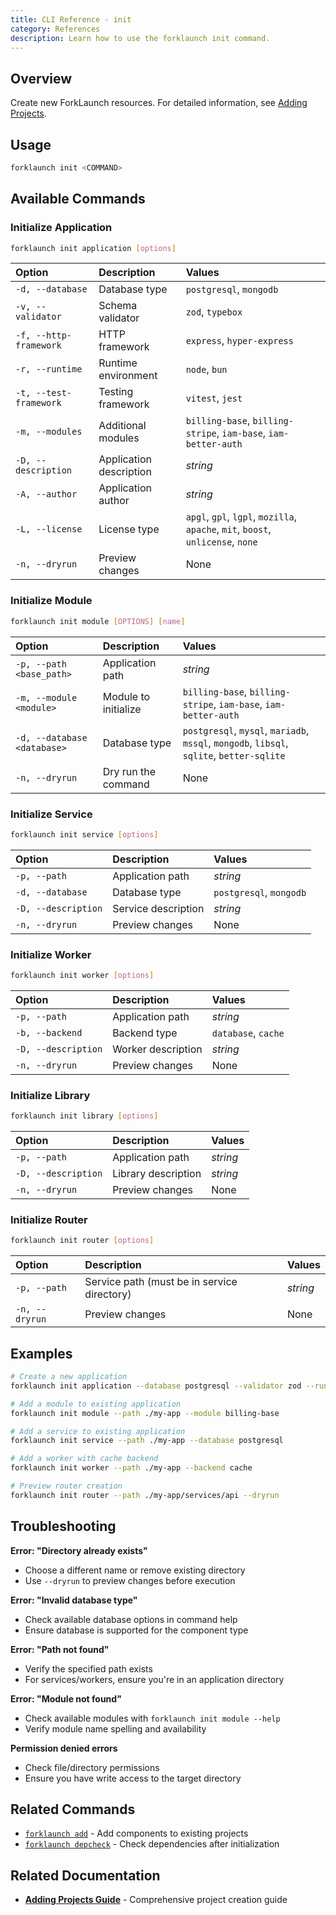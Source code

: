 ```yaml
---
title: CLI Reference - init
category: References
description: Learn how to use the forklaunch init command.
---
```


## Overview

Create new ForkLaunch resources. For detailed information, see [Adding Projects](/docs/adding-projects).

## Usage

```bash
forklaunch init <COMMAND>
```

## Available Commands

### Initialize Application
```bash
forklaunch init application [options]
```

| Option | Description | Values |
| :----- | :---------- | :----- |
| `-d, --database` | Database type | `postgresql`, `mongodb` |
| `-v, --validator` | Schema validator | `zod`, `typebox` |
| `-f, --http-framework` | HTTP framework | `express`, `hyper-express` |
| `-r, --runtime` | Runtime environment | `node`, `bun` |
| `-t, --test-framework` | Testing framework | `vitest`, `jest` |
| `-m, --modules` | Additional modules | `billing-base`, `billing-stripe`, `iam-base`, `iam-better-auth` |
| `-D, --description` | Application description | _string_ |
| `-A, --author` | Application author | _string_ |
| `-L, --license` | License type | `apgl`, `gpl`, `lgpl`, `mozilla`, `apache`, `mit`, `boost`, `unlicense`, `none` |
| `-n, --dryrun` | Preview changes | None |

### Initialize Module

```bash
forklaunch init module [OPTIONS] [name]
```

| Option | Description | Values |
| :----- | :---------- | :------ |
| `-p, --path <base_path>` | Application path | _string_ |
| `-m, --module <module>` | Module to initialize | `billing-base`, `billing-stripe`, `iam-base`, `iam-better-auth` |
| `-d, --database <database>` | Database type | `postgresql`, `mysql`, `mariadb`, `mssql`, `mongodb`, `libsql`, `sqlite`, `better-sqlite` |
| `-n, --dryrun` | Dry run the command | None |

### Initialize Service
```bash
forklaunch init service [options]
```

| Option | Description | Values |
| :----- | :---------- | :----- |
| `-p, --path` | Application path | _string_ |
| `-d, --database` | Database type | `postgresql`, `mongodb` |
| `-D, --description` | Service description | _string_ |
| `-n, --dryrun` | Preview changes | None |

### Initialize Worker
```bash
forklaunch init worker [options]
```

| Option | Description | Values |
| :----- | :---------- | :----- |
| `-p, --path` | Application path | _string_ |
| `-b, --backend` | Backend type | `database`, `cache` |
| `-D, --description` | Worker description | _string_ |
| `-n, --dryrun` | Preview changes | None |

### Initialize Library
```bash
forklaunch init library [options]
```

| Option | Description | Values |
| :----- | :---------- | :----- |
| `-p, --path` | Application path | _string_ |
| `-D, --description` | Library description | _string_ |
| `-n, --dryrun` | Preview changes | None |

### Initialize Router
```bash
forklaunch init router [options]
```

| Option | Description | Values |
| :----- | :---------- | :----- |
| `-p, --path` | Service path (must be in service directory) | _string_ |
| `-n, --dryrun` | Preview changes | None |

## Examples

```bash
# Create a new application
forklaunch init application --database postgresql --validator zod --runtime node

# Add a module to existing application
forklaunch init module --path ./my-app --module billing-base

# Add a service to existing application
forklaunch init service --path ./my-app --database postgresql

# Add a worker with cache backend
forklaunch init worker --path ./my-app --backend cache

# Preview router creation
forklaunch init router --path ./my-app/services/api --dryrun
```

## Troubleshooting

**Error: "Directory already exists"**
- Choose a different name or remove existing directory
- Use `--dryrun` to preview changes before execution

**Error: "Invalid database type"**
- Check available database options in command help
- Ensure database is supported for the component type

**Error: "Path not found"**
- Verify the specified path exists
- For services/workers, ensure you're in an application directory

**Error: "Module not found"**
- Check available modules with `forklaunch init module --help`
- Verify module name spelling and availability

**Permission denied errors**
- Check file/directory permissions
- Ensure you have write access to the target directory

## Related Commands

- [`forklaunch add`](../adding-projects.md) - Add components to existing projects
- [`forklaunch depcheck`](./depcheck.md) - Check dependencies after initialization

## Related Documentation

- **[Adding Projects Guide](../adding-projects.md)** - Comprehensive project creation guide
